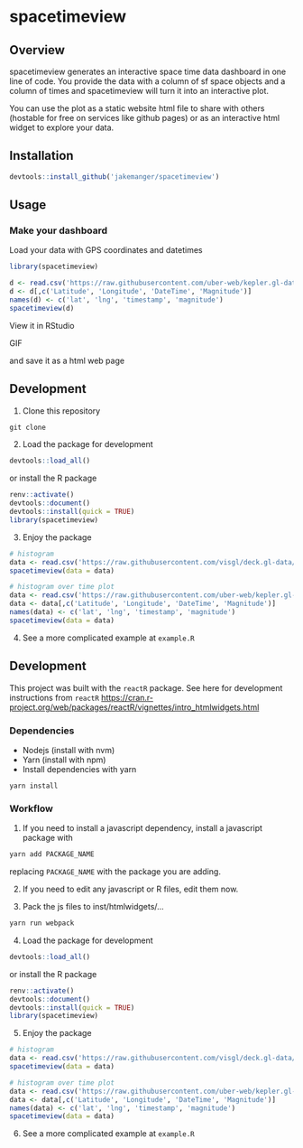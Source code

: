 # spacetimeview

## Overview

spacetimeview generates an interactive space time data dashboard in one
line of code. You provide the data with a column of sf space objects and a 
column of times and spacetimeview will turn it into an interactive plot.

You can use the plot as a static website html file to share with others
(hostable for free on services like github pages) or as an interactive html 
widget to explore your data.


## Installation
```R
devtools::install_github('jakemanger/spacetimeview')
```

## Usage

### Make your dashboard

Load your data with GPS coordinates and datetimes

```R
library(spacetimeview)

d <- read.csv('https://raw.githubusercontent.com/uber-web/kepler.gl-data/master/earthquakes/data.csv')
d <- d[,c('Latitude', 'Longitude', 'DateTime', 'Magnitude')]
names(d) <- c('lat', 'lng', 'timestamp', 'magnitude')
spacetimeview(d)
```

View it in RStudio

GIF


and save it as a html web page 



## Development
1. Clone this repository
```R
git clone 
```
   
2. Load the package for development
```R
devtools::load_all()
```

or install the R package

```R
renv::activate()
devtools::document()
devtools::install(quick = TRUE)
library(spacetimeview)
```

3. Enjoy the package

```R
# histogram
data <- read.csv('https://raw.githubusercontent.com/visgl/deck.gl-data/master/examples/3d-heatmap/heatmap-data.csv')
spacetimeview(data = data)

# histogram over time plot
data <- read.csv('https://raw.githubusercontent.com/uber-web/kepler.gl-data/master/earthquakes/data.csv')
data <- data[,c('Latitude', 'Longitude', 'DateTime', 'Magnitude')]
names(data) <- c('lat', 'lng', 'timestamp', 'magnitude')
spacetimeview(data = data)
```

4. See a more complicated example at `example.R`


## Development

This project was built with the `reactR` package. See here for development instructions
from `reactR` https://cran.r-project.org/web/packages/reactR/vignettes/intro_htmlwidgets.html

### Dependencies

- Nodejs (install with nvm)
- Yarn (install with npm)
- Install dependencies with yarn
```
yarn install
```


### Workflow

1. If you need to install a javascript dependency, install a javascript package with
```bash
yarn add PACKAGE_NAME
```
replacing `PACKAGE_NAME` with the package you are adding.

2. If you need to edit any javascript or R files, edit them now.

3. Pack the js files to inst/htmlwidgets/...

```bash
yarn run webpack
```

4. Load the package for development
```R
devtools::load_all()
```

or install the R package

```R
renv::activate()
devtools::document()
devtools::install(quick = TRUE)
library(spacetimeview)
```

5. Enjoy the package

```R
# histogram
data <- read.csv('https://raw.githubusercontent.com/visgl/deck.gl-data/master/examples/3d-heatmap/heatmap-data.csv')
spacetimeview(data = data)

# histogram over time plot
data <- read.csv('https://raw.githubusercontent.com/uber-web/kepler.gl-data/master/earthquakes/data.csv')
data <- data[,c('Latitude', 'Longitude', 'DateTime', 'Magnitude')]
names(data) <- c('lat', 'lng', 'timestamp', 'magnitude')
spacetimeview(data = data)
```

6. See a more complicated example at `example.R`
